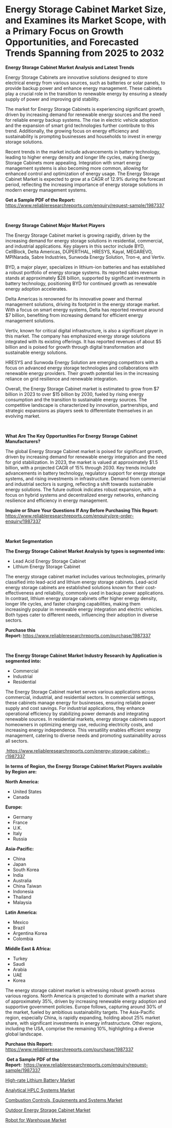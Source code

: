 <p><h1>Energy Storage Cabinet​ Market Size, and Examines its Market Scope, with a Primary Focus on Growth Opportunities, and Forecasted Trends Spanning from 2025 to 2032</h1></p><p><strong>Energy Storage Cabinet​ Market Analysis and Latest Trends</strong></p>
<p><p>Energy Storage Cabinets are innovative solutions designed to store electrical energy from various sources, such as batteries or solar panels, to provide backup power and enhance energy management. These cabinets play a crucial role in the transition to renewable energy by ensuring a steady supply of power and improving grid stability. </p><p>The market for Energy Storage Cabinets is experiencing significant growth, driven by increasing demand for renewable energy sources and the need for reliable energy backup systems. The rise in electric vehicle adoption and the expansion of smart grid technologies further contribute to this trend. Additionally, the growing focus on energy efficiency and sustainability is prompting businesses and households to invest in energy storage solutions.</p><p>Recent trends in the market include advancements in battery technology, leading to higher energy density and longer life cycles, making Energy Storage Cabinets more appealing. Integration with smart energy management systems is also becoming more common, allowing for enhanced control and optimization of energy usage. The Energy Storage Cabinet Market is expected to grow at a CAGR of 12.9% during the forecast period, reflecting the increasing importance of energy storage solutions in modern energy management systems.</p></p>
<p><strong>Get a Sample PDF of the Report:&nbsp;</strong> <a href="https://www.reliableresearchreports.com/enquiry/request-sample/1987337?utm_campaign=8&utm_medium=2&utm_source=Github&utm_content=ia&utm_term=15012025&utm_id=energy-storage-cabinet">https://www.reliableresearchreports.com/enquiry/request-sample/1987337</a></p>
<p>&nbsp;</p>
<p><strong>Energy Storage Cabinet​ Major Market Players</strong></p>
<p><p>The Energy Storage Cabinet market is growing rapidly, driven by the increasing demand for energy storage solutions in residential, commercial, and industrial applications. Key players in this sector include BYD, CellBlock, Delta Americas, DÜPERTHAL, HRESYS, Kayal, MEGAREVO, MPINarada, Sabre Industries, Sunwoda Energy Solution, Tron-e, and Vertiv.</p><p>BYD, a major player, specializes in lithium-ion batteries and has established a robust portfolio of energy storage systems. Its reported sales revenue stands at approximately $28 billion, supported by significant investments in battery technology, positioning BYD for continued growth as renewable energy adoption accelerates.</p><p>Delta Americas is renowned for its innovative power and thermal management solutions, driving its footprint in the energy storage market. With a focus on smart energy systems, Delta has reported revenue around $7 billion, benefiting from increasing demand for efficient energy management solutions.</p><p>Vertiv, known for critical digital infrastructure, is also a significant player in this market. The company has emphasized energy storage solutions integrated with its existing offerings. It has reported revenues of about $5 billion and is poised for growth through digital transformation and sustainable energy solutions.</p><p>HRESYS and Sunwoda Energy Solution are emerging competitors with a focus on advanced energy storage technologies and collaborations with renewable energy providers. Their growth potential lies in the increasing reliance on grid resilience and renewable integration.</p><p>Overall, the Energy Storage Cabinet market is estimated to grow from $7 billion in 2023 to over $15 billion by 2030, fueled by rising energy consumption and the transition to sustainable energy sources. The competitive landscape is characterized by innovation, partnerships, and strategic expansions as players seek to differentiate themselves in an evolving market.</p></p>
<p>&nbsp;</p>
<p><strong>What Are The Key Opportunities For Energy Storage Cabinet​ Manufacturers?</strong></p>
<p><p>The global Energy Storage Cabinet market is poised for significant growth, driven by increasing demand for renewable energy integration and the need for grid stabilization. In 2023, the market is valued at approximately $1.5 billion, with a projected CAGR of 15% through 2030. Key trends include advancements in battery technology, regulatory support for energy storage systems, and rising investments in infrastructure. Demand from commercial and industrial sectors is surging, reflecting a shift towards sustainable energy solutions. The future outlook indicates robust expansion, with a focus on hybrid systems and decentralized energy networks, enhancing resilience and efficiency in energy management.</p></p>
<p><strong>Inquire or Share Your Questions If Any Before Purchasing This Report:</strong> <a href="https://www.reliableresearchreports.com/enquiry/pre-order-enquiry/1987337?utm_campaign=8&utm_medium=2&utm_source=Github&utm_content=ia&utm_term=15012025&utm_id=energy-storage-cabinet">https://www.reliableresearchreports.com/enquiry/pre-order-enquiry/1987337</a></p>
<p>&nbsp;</p>
<p><strong>Market Segmentation</strong></p>
<p><strong>The Energy Storage Cabinet​ Market Analysis by types is segmented into:</strong></p>
<p><ul><li>Lead Acid Energy Storage Cabinet​</li><li>Lithium Energy Storage Cabinet​</li></ul></p>
<p><p>The energy storage cabinet market includes various technologies, primarily classified into lead-acid and lithium energy storage cabinets. Lead-acid energy storage cabinets are established solutions known for their cost-effectiveness and reliability, commonly used in backup power applications. In contrast, lithium energy storage cabinets offer higher energy density, longer life cycles, and faster charging capabilities, making them increasingly popular in renewable energy integration and electric vehicles. Both types cater to different needs, influencing their adoption in diverse sectors.</p></p>
<p><strong>Purchase this Report:&nbsp;</strong><a href="https://www.reliableresearchreports.com/purchase/1987337?utm_campaign=8&utm_medium=2&utm_source=Github&utm_content=ia&utm_term=15012025&utm_id=energy-storage-cabinet">https://www.reliableresearchreports.com/purchase/1987337</a></p>
<p>&nbsp;</p>
<p><strong>The Energy Storage Cabinet​ Market Industry Research by Application is segmented into:</strong></p>
<p><ul><li>Commercial</li><li>Industrial</li><li>Residential</li></ul></p>
<p><p>The Energy Storage Cabinet market serves various applications across commercial, industrial, and residential sectors. In commercial settings, these cabinets manage energy for businesses, ensuring reliable power supply and cost savings. For industrial applications, they enhance operational efficiency by stabilizing power demands and integrating renewable sources. In residential markets, energy storage cabinets support homeowners in optimizing energy use, reducing electricity costs, and increasing energy independence. This versatility enables efficient energy management, catering to diverse needs and promoting sustainability across all sectors.</p></p>
<p><a href="https://www.reliableresearchreports.com/energy-storage-cabinet--r1987337?utm_campaign=8&utm_medium=2&utm_source=Github&utm_content=ia&utm_term=15012025&utm_id=energy-storage-cabinet">&nbsp;https://www.reliableresearchreports.com/energy-storage-cabinet--r1987337</a></p>
<p><strong>In terms of Region, the Energy Storage Cabinet​ Market Players available by Region are:</strong></p>
<p>
    <p> <strong> North America: </strong>
        <ul>
            <li>United States</li>
            <li>Canada</li>
        </ul>
        </p> 
    <p> <strong> Europe: </strong>
        <ul>
            <li>Germany</li>
            <li>France</li>
            <li>U.K.</li>
            <li>Italy</li>
            <li>Russia</li>
        </ul>
        </p> 
    <p> <strong> Asia-Pacific: </strong>
        <ul>
            <li>China</li>
            <li>Japan</li>
            <li>South Korea</li>
            <li>India</li>
            <li>Australia</li>
            <li>China Taiwan</li>
            <li>Indonesia</li>
            <li>Thailand</li>
            <li>Malaysia</li>
        </ul>
        </p> 
    <p> <strong> Latin America: </strong>
        <ul>
            <li>Mexico</li>
            <li>Brazil</li>
            <li>Argentina Korea</li>
            <li>Colombia</li>
        </ul>
        </p> 
    <p> <strong> Middle East & Africa: </strong>
        <ul>
            <li>Turkey</li>
            <li>Saudi</li>
            <li>Arabia</li>
            <li>UAE</li>
            <li>Korea</li>
        </ul>
    </p>
    </p>
<p><p>The energy storage cabinet market is witnessing robust growth across various regions. North America is projected to dominate with a market share of approximately 35%, driven by increasing renewable energy adoption and supportive government policies. Europe follows, capturing around 30% of the market, fueled by ambitious sustainability targets. The Asia-Pacific region, especially China, is rapidly expanding, holding about 25% market share, with significant investments in energy infrastructure. Other regions, including the USA, comprise the remaining 10%, highlighting a diverse global landscape.</p></p>
<p><strong>Purchase this Report: </strong><a href="https://www.reliableresearchreports.com/purchase/1987337?utm_campaign=8&utm_medium=2&utm_source=Github&utm_content=ia&utm_term=15012025&utm_id=energy-storage-cabinet">https://www.reliableresearchreports.com/purchase/1987337</a></p>
<p>&nbsp;<strong>Get a Sample PDF of the Report:&nbsp;&nbsp;</strong><a href="https://www.reliableresearchreports.com/enquiry/request-sample/1987337?utm_campaign=8&utm_medium=2&utm_source=Github&utm_content=ia&utm_term=15012025&utm_id=energy-storage-cabinet">https://www.reliableresearchreports.com/enquiry/request-sample/1987337</a></p>
<p><strong></strong></p>
<p><p><a href="https://github.com/mcfred89/Market-Research-Report-List-1/blob/main/high-rate-lithium-battery-market.md?utm_campaign=8&utm_medium=2&utm_source=Github&utm_content=ia&utm_term=15012025&utm_id=energy-storage-cabinet">High-rate Lithium Battery Market</a></p><p><a href="https://github.com/bornergabrielle89/Market-Research-Report-List-1/blob/main/analytical-hplc-systems-market.md?utm_campaign=8&utm_medium=2&utm_source=Github&utm_content=ia&utm_term=15012025&utm_id=energy-storage-cabinet">Analytical HPLC Systems Market</a></p><p><a href="https://github.com/wileonie19657/Market-Research-Report-List-1/blob/main/combustion-controls-equipments-and-systems-market.md?utm_campaign=8&utm_medium=2&utm_source=Github&utm_content=ia&utm_term=15012025&utm_id=energy-storage-cabinet">Combustion Controls, Equipments and Systems Market</a></p><p><a href="https://github.com/toldenargelia86/Market-Research-Report-List-1/blob/main/outdoor-energy-storage-cabinet-market.md?utm_campaign=8&utm_medium=2&utm_source=Github&utm_content=ia&utm_term=15012025&utm_id=energy-storage-cabinet">Outdoor Energy Storage Cabinet​ Market</a></p><p><a href="https://github.com/comasnickie/Market-Research-Report-List-1/blob/main/robot-for-warehouse-market.md?utm_campaign=8&utm_medium=2&utm_source=Github&utm_content=ia&utm_term=15012025&utm_id=energy-storage-cabinet">Robot for Warehouse Market</a></p></p>
